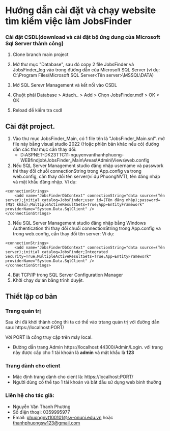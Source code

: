 # Hướng dẫn cài đặt và chạy website tìm kiếm việc làm JobsFinder



<!-- installation -->
### Cài đặt CSDL(download và cài đặt bộ ứng dung của Microsoft Sql Server thành công)

1. Clone branch main project

2. Mở thư mục "Database", sau đó copy 2 file JobsFinder và JobsFinder_log vào trong đường dẫn của Microsoft SQL Server (ví dụ: C:\Program Files\Microsoft SQL Server\<Tên server>\MSSQL\DATA)
3. Mở SQL Serevr Management và kết nối vào CSDL
4. Chuột phải Database > Attach.. > Add > Chọn JobsFinder.mdf > OK > OK
5. Reload để kiểm tra csdl


## Cài đặt project.
1. Vào thư mục JobsFinder_Main, có 1 file tên là "JobsFinder_Main.snl". mở file này bằng visual studio 2022 (Hoặc phiên bản khác nếu có)
   đường dẫn các thư mục cần thay đổi:
   - D:ASPNET-DK23TTC11-nguyenvanthanhphuong-WEBfindjob\JobsFinder_Main\Areas\Admin\Views\web.config
2. Nếu SQL Server Management studio đăng nhập username và passwork thì thay đổi chuỗi connectionString trong App.config va trong web.config, cần thay đổi tên server(ví dụ PhuongNVT), tên đăng nhập và mật khẩu đăng nhập. 
   Ví dụ:

```
<connectionStrings>
	<add name="JobsFinderDbContext" connectionString="data source=(Tên server);initial catalog=JobsFinder;user id=(Tên đăng nhập);password=(Mật khẩu);MultipleActiveResultSets=True;App=EntityFramework" providerName="System.Data.SqlClient" />
</connectionStrings>
```
3. Nếu SQL Server Management studio đăng nhập bằng Windows Authentication thì thay đổi chuổi connectionString trong App.config va trong web.config, cần thay đổi tên server:
  Ví dụ:

```
<connectionStrings>
    <add name="JobsFinderDbContext" connectionString="data source=(Tên server);initial catalog=JobsFinder;Integrated Security=True;MultipleActiveResultSets=True;App=EntityFramework" providerName="System.Data.SqlClient" />
</connectionStrings>
```
4. Bật TCP/IP trong SQL Server Configuration Manager
4. Khởi chạy dự án bằng trình duyệt.

## Thiết lập cơ bản
### Trang quản trị

Sau khi đã khởi thành công thì ta có thể vào trtang quản trị với đường dẫn sau: https://localhost:PORT/

Với PORT là cổng truy cập trên máy local.

* Đường dẫn trang Admin
https://localhost:44300/Admin/Login.  với trang này được cấp cho 1 tài khoản là **admin** và mật khẩu là **123**


### Trang dành cho client
* Mặc định trang dành cho cient là: https://localhost:PORT/
* Người dùng có thể tạo 1 tài khoản và bắt đầu sử dụng web bình thường

### Liên hệ cho tác giả:
* Nguyễn Văn Thanh Phương
* Số điện thoại: 0359995977
* Email: phuongnvt100101@sv-onuni.edu.vn hoặc thanhphuongsw123@gmail.com
